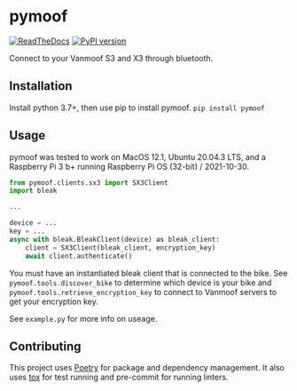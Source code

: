# pymoof
[![ReadTheDocs](https://readthedocs.org/projects/pymoof/badge/?version=latest)](https://pymoof.readthedocs.io/en/latest/) [![PyPI version](https://badge.fury.io/py/pymoof.svg)](https://badge.fury.io/py/pymoof)

Connect to your Vanmoof S3 and X3 through bluetooth.

## Installation
Install python 3.7+, then use pip to install pymoof.
`pip install pymoof`

## Usage
pymoof was tested to work on MacOS 12.1, Ubuntu 20.04.3 LTS, and a Raspberry Pi 3 b+ running Raspberry Pi OS (32-bit) / 2021-10-30.
```python
from pymoof.clients.sx3 import SX3Client
import bleak

...

device = ...
key = ...
async with bleak.BleakClient(device) as bleak_client:
	client = SX3Client(bleak_client, encryption_key)
	await client.authenticate()
```
You must have an instantiated bleak client that is connected to the bike. See `pymoof.tools.discover_bike` to determine which device is your bike and `pymoof.tools.retrieve_encryption_key` to connect to Vanmoof servers to get your encryption key.

See `example.py` for more info on useage.

## Contributing
This project uses [Poetry](https://python-poetry.org/docs/master/#installing-with-the-official-installer) for package and dependency management. It also uses [tox](https://www.tox.wiki/) for test running and pre-commit for running linters.
